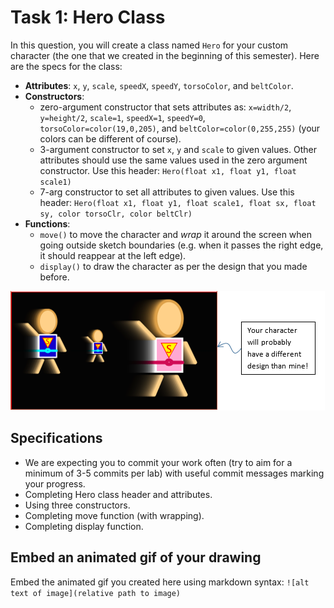 # Task 1: Hero Class

In this question, you will create a class named `Hero` for your custom character (the one that we created in the beginning of this semester). Here are the specs for the class:

- **Attributes**: `x`, `y`, `scale`, `speedX`, `speedY`, `torsoColor`, and `beltColor`.
- **Constructors**:
    - zero-argument constructor that sets attributes as: `x=width/2`, `y=height/2`, `scale=1`, `speedX=1`, `speedY=0`, `torsoColor=color(19,0,205)`, and `beltColor=color(0,255,255)` (your colors can be different of course).
    - 3-argument constructor to set `x`, `y` and `scale` to given values. Other attributes should use the same values used in the zero argument constructor. Use this header: ```Hero(float x1, float y1, float scale1)```
    - 7-arg constructor to set all attributes to given values. Use this header: ```Hero(float x1, float y1, float scale1, float sx, float sy, color torsoClr, color beltClr)```
- **Functions**:
    - `move()` to move the character and _wrap_ it around the screen when going outside sketch boundaries (e.g. when it passes the right edge, it should reappear at the left edge).
    - `display()` to draw the character as per the design that you made before.

![](../images/Q1_Hero.png)


## Specifications

- We are expecting you to commit your work often (try to aim for a minimum of 3-5 commits per lab) with useful commit messages marking your progress.
- Completing Hero class header and attributes.
- Using three constructors.
- Completing move function (with wrapping).
- Completing display function.

## Embed an animated gif of your drawing
 
Embed the animated gif you created here using markdown syntax: `![alt text of image](relative path to image)`